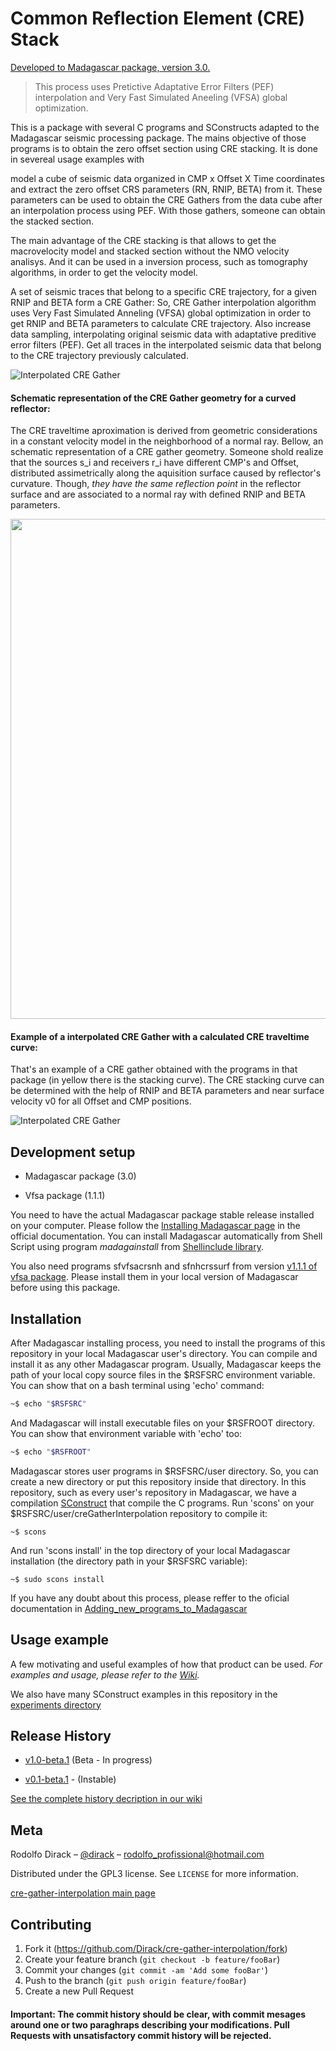 # Common Reflection Element (CRE) Stack

[Developed to Madagascar package, version 3.0.](http://www.ahay.org/wiki/Main_Page)

> This process uses Pretictive Adaptative Error Filters (PEF) interpolation and Very Fast Simulated Aneeling (VFSA) global optimization.

This is a package with several C programs and SConstructs adapted to the Madagascar seismic processing package. The mains objective of those programs is to obtain the zero offset section using CRE stacking. It is done in severeal usage examples with

model a cube of seismic data organized in CMP x Offset X Time coordinates and extract the zero offset
CRS parameters (RN, RNIP, BETA) from it. These parameters can be used to obtain the CRE Gathers from the data cube after
an interpolation process using PEF. With those gathers, someone can obtain the stacked section.

The main advantage of the CRE stacking is that allows to get the macrovelocity model and stacked section without the NMO
velocity analisys. And it can be used in a inversion process, such as tomography algorithms, in order to get the velocity
model.

A set of seismic traces that belong to a specific CRE trajectory, for a given RNIP and BETA form a CRE Gather:
So, CRE Gather interpolation algorithm uses Very Fast Simulated Anneling (VFSA) global optimization 
in order to get RNIP and BETA parameters to calculate CRE trajectory. Also increase data sampling, 
interpolating original seismic data with adaptative preditive error filters (PEF). 
Get all traces in the interpolated seismic data that belong to the CRE trajectory previously calculated.

![Interpolated CRE Gather](https://github.com/Dirack/creGatherInterpolation/blob/master/images/hugeStackedSection.jpeg)


#### Schematic representation of the CRE Gather geometry for a curved reflector:

The CRE traveltime aproximation is derived from geometric considerations in a constant velocity model in the 
neighborhood of a normal ray. Bellow, an schematic representation of a CRE gather geometry. Someone shold realize
that the sources s_i and receivers r_i have different CMP's and Offset, distributed assimetrically along the aquisition
surface caused by reflector's curvature. Though, _they have the same reflection point_ in the reflector surface and
are associated to a normal ray with defined RNIP and BETA parameters.

<img src="https://github.com/Dirack/creGatherInterpolation/blob/master/images/cre.png" width="800">

#### Example of a interpolated CRE Gather with a calculated CRE traveltime curve:

That's an example of a CRE gather obtained with the programs in that package (in yellow there is the stacking curve).
The CRE stacking curve can be determined with the help of RNIP and BETA parameters and near surface velocity v0 for
all Offset and CMP positions.

![Interpolated CRE Gather](https://github.com/Dirack/creGatherInterpolation/blob/master/images/interpolacao4.jpeg)

## Development setup

- Madagascar package (3.0)

- Vfsa package (1.1.1)

You need to have the actual Madagascar package stable release installed on your computer. Please follow the
[Installing Madagascar page](http://www.ahay.org/wiki/Installation) in the official documentation. You can install
Madagascar automatically from Shell Script using program _madagainstall_ from [Shellinclude library](https://github.com/Dirack/Shellinclude/tree/v1.2.2-beta.1).

You also need programs sfvfsacrsnh and sfnhcrssurf from version 
[v1.1.1 of vfsa package](https://github.com/Dirack/vfsa/tree/v1.1.1). Please
install them in your local version of Madagascar before using this package.

## Installation

After Madagascar installing process, you need to install the programs of this repository in your local Madagascar user's
directory. You can compile and install it as any other Madagascar program. 
Usually, Madagascar keeps the path of your local copy source files in the $RSFSRC environment variable. You can
show that on a bash terminal using 'echo' command:

```sh
~$ echo "$RSFSRC"
```

And Madagascar will install executable files on your $RSFROOT directory. You can show that environment variable
with 'echo' too:

```sh
~$ echo "$RSFROOT"
```

Madagascar stores user programs in $RSFSRC/user directory. So, you can create a new directory or put this
repository inside that directory. In this repository, such as every user's repository in Madagascar, we have a compilation 
[SConstruct](https://github.com/Dirack/vfsa/blob/master/SConstruct) that compile the C programs.
Run 'scons' on your $RSFSRC/user/creGatherInterpolation repository to compile it:

```shell
~$ scons
```

And run 'scons install' in the top directory of your local Madagascar installation 
(the directory path in your $RSFSRC variable):

```shell
~$ sudo scons install
```

If you have any doubt about this process, please reffer to the oficial documentation in 
[Adding_new_programs_to_Madagascar](http://www.ahay.org/wiki/Adding_new_programs_to_Madagascar)

## Usage example

A few motivating and useful examples of how that product can be used. 
_For examples and usage, please refer to the [Wiki](https://github.com/Dirack/cre-gather-interpolation/wiki)._

We also have many SConstruct examples in this repository in the
[experiments directory](https://github.com/Dirack/cre-gather-interpolation/tree/documentation/0.1/experiments)

## Release History
   
* [v1.0-beta.1](https://github.com/Dirack/cre-gather-interpolation/releases/tag/creStackedSection) (Beta - In progress)
  
* [v0.1-beta.1](https://github.com/Dirack/creGatherInterpolation/releases/tag/v0.1-beta.1) - (Instable)

[See the complete history decription in our wiki](https://github.com/Dirack/creGatherInterpolation/wiki/Release-history)

## Meta

Rodolfo Dirack – [@dirack](https://github.com/Dirack) – rodolfo_profissional@hotmail.com

Distributed under the GPL3 license. See ``LICENSE`` for more information.

[cre-gather-interpolation main page](https://github.com/Dirack/cre-gather-interpolation)

## Contributing

1. Fork it (<https://github.com/Dirack/cre-gather-interpolation/fork>)
2. Create your feature branch (`git checkout -b feature/fooBar`)
3. Commit your changes (`git commit -am 'Add some fooBar'`)
4. Push to the branch (`git push origin feature/fooBar`)
5. Create a new Pull Request

#### Important: The commit history should be clear, with commit mesages around one or two paraghraps describing your modifications. Pull Requests with unsatisfactory commit history will be rejected.
